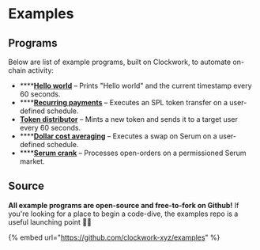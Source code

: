 # Examples

## Programs

Below are list of example programs, built on Clockwork, to automate on-chain activity:

* ****[**Hello world**](hello-world.md) – Prints "Hello world" and the current timestamp every 60 seconds.&#x20;
* ****[**Recurring payments**](recurring-payments.md) – Executes an SPL token transfer on a user-defined schedule.
* [**Token distributor**](token-distributor.md) – Mints a new token and sends it to a target user every 60 seconds.
* ****[**Dollar cost averaging**](dollar-cost-averaging.md) – Executes a swap on Serum on a user-defined schedule.
* ****[**Serum crank**](serum-crank.md) – Processes open-orders on a permissioned Serum market.

## Source

**All example programs are open-source and free-to-fork on Github!** If you're looking for a place to begin a code-dive, the examples repo is a useful launching point 🦀🤿

{% embed url="https://github.com/clockwork-xyz/examples" %}
